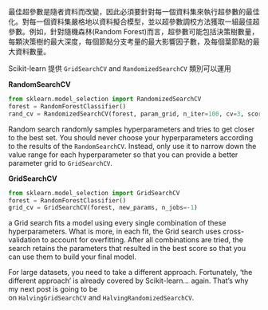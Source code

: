 最佳超參數是隨者資料而改變，因此必須要針對每一個資料集來執行超參數的最佳化。對每一個資料集嚴格地以資料擬合模型，並以超參數調校方法獲取一組最佳超參數。例如，針對隨機森林(Random Forest)而言，超參數可能包括決策樹數量，每顆決策樹的最大深度，每個節點分支考量的最大影響因子數，及每個葉節點的最大資料數量。





Scikit-learn 提供 `GridSearchCV` and `RandomizedSearchCV` 類別可以運用

**RandomSearchCV**
```python
from sklearn.model_selection import RandomizedSearchCV
forest = RandomForestClassifier()
rand_cv = RandomizedSearchCV(forest, param_grid, n_iter=100, cv=3, scoring="accuracy", n_jobs=-1)
```
Random search randomly samples hyperparameters and tries to get closer to the best set. You should never choose your hyperparameters according to the results of the `RandomSearchCV`. Instead, only use it to narrow down the value range for each hyperparameter so that you can provide a better parameter grid to `GridSearchCV`.

**GridSearchCV**
```python
from sklearn.model_selection import GridSearchCV
forest = RandomForestClassifier()
grid_cv = GridSearchCV(forest, new_params, n_jobs=-1)
```
a Grid search fits a model using every single combination of these hyperparameters. What is more, in each fit, the Grid search uses cross-validation to account for overfitting. After all combinations are tried, the search retains the parameters that resulted in the best score so that you can use them to build your final model.

For large datasets, you need to take a different approach. Fortunately, ‘the different approach’ is already covered by Scikit-learn… again. That’s why my next post is going to be on `HalvingGridSearchCV` and `HalvingRandomizedSearchCV`.



